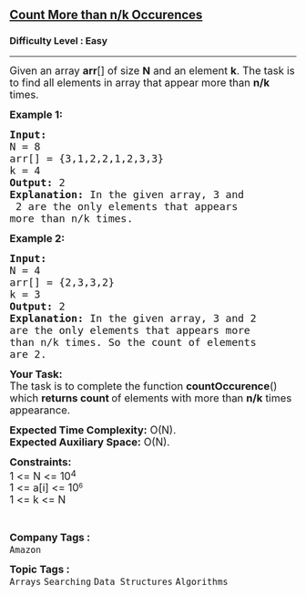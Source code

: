 <h2><a href="https://practice.geeksforgeeks.org/problems/count-element-occurences/1?utm_source=gfg&utm_medium=article&utm_campaign=bottom_sticky_on_article">Count More than n/k Occurences</a></h2><h3>Difficulty Level : Easy</h3><hr><div class="problems_problem_content__Xm_eO"><p><span style="font-size:18px">Given an array <strong>arr</strong>[] of size <strong>N</strong> and an element <strong>k</strong>. The task is to find all elements in array that appear more than <strong>n/k</strong> times.</span></p>

<p><span style="font-size:18px"><strong>Example 1:</strong></span></p>

<pre style="position: relative;"><span style="font-size:18px"><strong>Input:
</strong>N = 8
arr[] = {3,1,2,2,1,2,3,3}
k = 4
<strong>Output: </strong>2<strong>
Explanation: </strong>In the given array, 3 and
 2 are the only elements that appears 
more than n/k times.</span>
<div class="open_grepper_editor" title="Edit &amp; Save To Grepper"></div></pre>

<p><span style="font-size:18px"><strong>Example 2:</strong></span></p>

<pre style="position: relative;"><span style="font-size:18px"><strong>Input:
</strong>N = 4
arr[] = {2,3,3,2}
k = 3
<strong>Output: </strong>2<strong>
Explanation: </strong>In the given array, 3 and 2 
are the only elements that appears more 
than n/k times. So the count of elements 
are 2.</span><div class="open_grepper_editor" title="Edit &amp; Save To Grepper"></div></pre>

<p><span style="font-size:18px"><strong>Your Task:</strong><br>
The task is to complete the function <strong>countOccurence</strong>() which <strong>returns count </strong>of elements with more than <strong>n/k</strong> times appearance.</span></p>

<p><span style="font-size:18px"><strong>Expected Time Complexity:</strong>&nbsp;O(N).<br>
<strong>Expected Auxiliary Space:</strong>&nbsp;O(N).</span></p>

<p><span style="font-size:18px"><strong>Constraints:</strong><br>
1 &lt;= N &lt;= 10</span><sup><span style="font-size:15px">4</span></sup><br>
<span style="font-size:18px">1 &lt;= a[i] &lt;= 10</span><sup>6</sup><br>
<span style="font-size:18px">1 &lt;= k &lt;= N</span></p>

<p>&nbsp;</p>
</div><p><span style=font-size:18px><strong>Company Tags : </strong><br><code>Amazon</code>&nbsp;<br><p><span style=font-size:18px><strong>Topic Tags : </strong><br><code>Arrays</code>&nbsp;<code>Searching</code>&nbsp;<code>Data Structures</code>&nbsp;<code>Algorithms</code>&nbsp;
